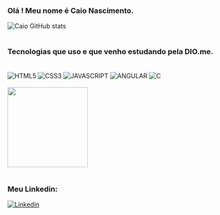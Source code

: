 ### Olá ! Meu nome é Caio Nascimento.

![Caio GitHub stats](https://github-readme-stats.vercel.app/api?username=Caio070&show_icons=true&theme=tokyonight)
#
### Tecnologias que uso e que venho estudando pela DIO.me.

<div style="display: inline_block"><br/>
    <img align="center" alt="HTML5" src="https://img.shields.io/badge/HTML5-E34F26?style=for-the-badge&logo=html5&logoColor=white"/>
    <img align="center" alt="CSS3" src=https://img.shields.io/badge/CSS3-1572B6?style=for-the-badge&logo=css3&logoColor=white/>
    <img align="center" alt="JAVASCRIPT" src=https://img.shields.io/badge/JavaScript-323330?style=for-the-badge&logo=javascript&logoColor=F7DF1E>
    <img align="center" alt="ANGULAR" src=https://img.shields.io/badge/Angular-DD0031?style=for-the-badge&logo=angular&logoColor=white/>
     <img align="center" alt="C" src=https://img.shields.io/badge/C-00599C?style=for-the-badge&logo=c&logoColor=white>
</div>

<br/>

<img height="180em" src="http://github-readme-stats.vercel.app/api/top-langs/?username=Caio070&layout=compact&langs_count=16&theme=tokyonight"/>

#

### Meu Linkedin: 

[![Linkedin](https://img.shields.io/badge/LinkedIn-0077B5?style=for-the-badge&logo=linkedin&logoColor=white)](https://www.linkedin.com/in/caio-nascimento-a2b816246/)
